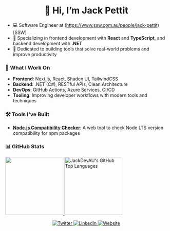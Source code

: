 <h1 align="center">👋 Hi, I’m Jack Pettit</h1>


- 💻 Software Engineer at (https://www.ssw.com.au/people/jack-pettit)[SSW]
- 🌟 Specializing in frontend development with **React** and **TypeScript**, and backend development with **.NET**
- 🚀 Dedicated to building tools that solve real-world problems and improve productivity



### 🔧 What I Work On
- **Frontend**: Next.js, React, Shadcn UI, TailwindCSS
- **Backend**: .NET (C#), RESTful APIs, Clean Architecture
- **DevOps**: GitHub Actions, Azure Services, CI/CD
- **Tooling**: Improving developer workflows with modern tools and techniques


### 🛠 Tools I've Built
- [**Node.js Compatibility Checker**](https://npm-nodecheck.vercel.app/): A web tool to check Node LTS version compatibility for npm packages


### 📊 GitHub Stats
<a href="https://github.com/JackDevAU">
  <img height="180em" src="https://github-readme-stats.vercel.app/api?username=JackDevAU&show_icons=true&theme=github_dark&count_private=true" />
  <img height="180em" src="https://github-readme-stats.vercel.app/api/top-langs/?username=JackDevAU&theme=github_dark&layout=compact" 
    alt="JackDevAU's GitHub Top Languages" />
</a>

<p align="center">
  <a href="https://twitter.com/SSWJackPettit" target="_blank">
    <img src="https://img.shields.io/badge/Twitter-%231DA1F2.svg?style=for-the-badge&logo=twitter&logoColor=white" alt="Twitter" />
  </a>
  <a href="https://www.linkedin.com/in/jack-pettit-52a916176/" target="_blank">
    <img src="https://img.shields.io/badge/LinkedIn-%230077B5.svg?style=for-the-badge&logo=linkedin&logoColor=white" alt="LinkedIn" />
  </a>
  <a href="https://pettit.info" target="_blank">
    <img src="https://img.shields.io/badge/Website-%2334A853.svg?style=for-the-badge&logo=google-chrome&logoColor=white" alt="Website" />
  </a>
</p>

